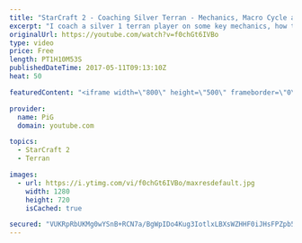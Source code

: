 ```yaml
---
title: "StarCraft 2 - Coaching Silver Terran - Mechanics, Macro Cycle and"
excerpt: "I coach a silver 1 terran player on some key mechanics, how to learn a tight macro cycle and how to understand and improve at Starcraft -- Watch live at https://www.twitch.tv/x5_pig"
originalUrl: https://youtube.com/watch?v=f0chGt6IVBo
type: video
price: Free
length: PT1H10M53S
publishedDateTime: 2017-05-11T09:13:10Z
heat: 50

featuredContent: "<iframe width=\"800\" height=\"500\" frameborder=\"0\" src=\"https://www.youtube.com/embed/f0chGt6IVBo\" allow=\"accelerometer; autoplay; encrypted-media; gyroscope; picture-in-picture\" allowfullscreen></iframe>"

provider:
  name: PiG
  domain: youtube.com

topics:
  - StarCraft 2
  - Terran

images:
  - url: https://i.ytimg.com/vi/f0chGt6IVBo/maxresdefault.jpg
    width: 1280
    height: 720
    isCached: true

secured: "VUKRpRbUKMg0wYSnB+RCN7a/BgWpIDo4Kug3IotlxLBXsWZHHF0iJHsFPZpb5NZujTlL0yFPnsryZ18BoPjvN+2f2ggJtYWgTfSaWFKMNfiqhq1uCXTCwjnkmD5UM/JDSLRYAY5KqYOVnSZUWqXwwmDoQ77lGvEJ8MWNqi1mBTeEHrj7utX8l3bIRSraMuIYn12XXjONSDw1owowSEWCiZm3tlqlXkrBTeyqUtlVofqmjznpa5dIm/SbNFNXoZaMc3vJDF2ijEc8nTqJVUM0b+gL92Xc2xFRG3XSWwqdbeXYtHio1vNUcl8n5sCKimAE2xbVwz+Vzv2y0U6QKcKdzJRTrvPABU3CzstZmI9XPIAoXBfetfomJJHq5R+Eymw2PfsWCmAqlNUzmJVuznnJoRvu3DC/W5zkb4Z6h1HRIcc=;ehHNLVHgCDxWyzw5sXQ1SQ=="
---
```


